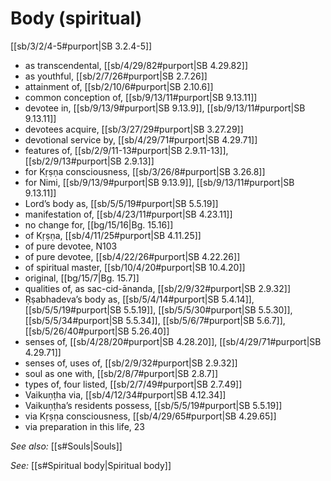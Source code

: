 # Body (spiritual)

[[sb/3/2/4-5#purport|SB 3.2.4-5]]

* as transcendental, [[sb/4/29/82#purport|SB 4.29.82]]
* as youthful, [[sb/2/7/26#purport|SB 2.7.26]]
* attainment of, [[sb/2/10/6#purport|SB 2.10.6]]
* common conception of, [[sb/9/13/11#purport|SB 9.13.11]]
* devotee in, [[sb/9/13/9#purport|SB 9.13.9]], [[sb/9/13/11#purport|SB 9.13.11]]
* devotees acquire, [[sb/3/27/29#purport|SB 3.27.29]]
* devotional service by, [[sb/4/29/71#purport|SB 4.29.71]]
* features of, [[sb/2/9/11-13#purport|SB 2.9.11-13]], [[sb/2/9/13#purport|SB 2.9.13]]
* for Kṛṣṇa consciousness, [[sb/3/26/8#purport|SB 3.26.8]]
* for Nimi, [[sb/9/13/9#purport|SB 9.13.9]], [[sb/9/13/11#purport|SB 9.13.11]]
* Lord’s body as, [[sb/5/5/19#purport|SB 5.5.19]]
* manifestation of, [[sb/4/23/11#purport|SB 4.23.11]]
* no change for, [[bg/15/16|Bg. 15.16]]
* of Kṛṣṇa, [[sb/4/11/25#purport|SB 4.11.25]]
* of pure devotee, N103 
* of pure devotee, [[sb/4/22/26#purport|SB 4.22.26]]
* of spiritual master, [[sb/10/4/20#purport|SB 10.4.20]]
* original, [[bg/15/7|Bg. 15.7]]
* qualities of, as sac-cid-ānanda, [[sb/2/9/32#purport|SB 2.9.32]]
* Ṛṣabhadeva’s body as, [[sb/5/4/14#purport|SB 5.4.14]], [[sb/5/5/19#purport|SB 5.5.19]], [[sb/5/5/30#purport|SB 5.5.30]], [[sb/5/5/34#purport|SB 5.5.34]], [[sb/5/6/7#purport|SB 5.6.7]], [[sb/5/26/40#purport|SB 5.26.40]]
* senses of, [[sb/4/28/20#purport|SB 4.28.20]], [[sb/4/29/71#purport|SB 4.29.71]]
* senses of, uses of, [[sb/2/9/32#purport|SB 2.9.32]]
* soul as one with, [[sb/2/8/7#purport|SB 2.8.7]]
* types of, four listed, [[sb/2/7/49#purport|SB 2.7.49]]
* Vaikuṇṭha via, [[sb/4/12/34#purport|SB 4.12.34]]
* Vaikuṇṭha’s residents possess, [[sb/5/5/19#purport|SB 5.5.19]]
* via Kṛṣṇa consciousness, [[sb/4/29/65#purport|SB 4.29.65]]
* via preparation in this life, 23 

*See also:* [[s#Souls|Souls]]

*See:* [[s#Spiritual body|Spiritual body]]
